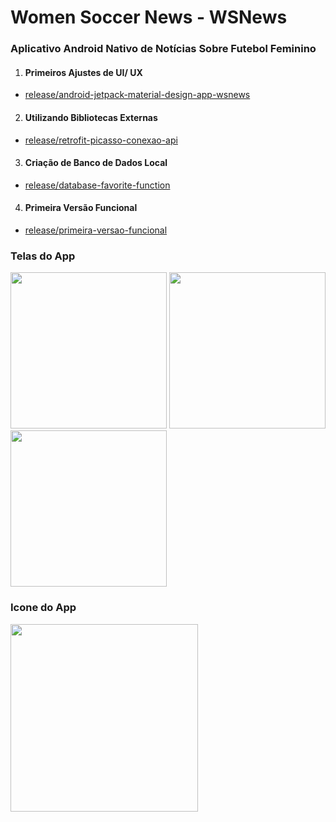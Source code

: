 
# Women Soccer News - WSNews

### Aplicativo Android Nativo de Notícias Sobre Futebol Feminino

1. #### Primeiros Ajustes de UI/ UX

* [release/android-jetpack-material-design-app-wsnews](https://github.com/ClebertJR/dio-desafio-projeto-dois-bootcamp-santander-app-wsnews/tree/release/android-jetpack-material-design-app-wsnews)

2. #### Utilizando Bibliotecas Externas

* [release/retrofit-picasso-conexao-api](https://github.com/ClebertJR/dio-desafio-projeto-dois-bootcamp-santander-app-wsnews/tree/release/retrofit-picasso-conexao-api)

3. #### Criação de Banco de Dados Local

* [release/database-favorite-function](https://github.com/ClebertJR/dio-desafio-projeto-dois-bootcamp-santander-app-wsnews/tree/release/database-favorite-function)

4. #### Primeira Versão Funcional

* [release/primeira-versao-funcional](https://github.com/ClebertJR/dio-desafio-projeto-dois-bootcamp-santander-app-wsnews/tree/release/primeira-versao-funcional)

### Telas do App
<img src="https://user-images.githubusercontent.com/95129252/177656329-2bc0ad82-4715-4fe6-9053-249142a8ca19.jpeg" width="250px"/> <img src="https://user-images.githubusercontent.com/95129252/177656328-7c4a3958-1f8a-4257-ad2f-864c0106936d.jpeg" width="250px"/> <img src="https://user-images.githubusercontent.com/95129252/177656326-027657d1-186a-423e-b80f-d2b088e42b18.jpeg" width="250px"/>

### Icone do App
<img src="https://user-images.githubusercontent.com/95129252/177656325-2ddbb608-1099-4931-a268-2bb4debc556d.jpeg" width="300px"/>
